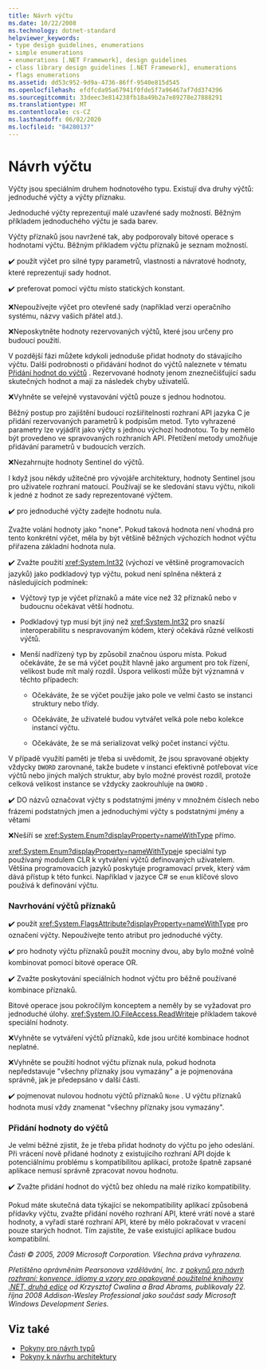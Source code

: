 ```yaml
---
title: Návrh výčtu
ms.date: 10/22/2008
ms.technology: dotnet-standard
helpviewer_keywords:
- type design guidelines, enumerations
- simple enumerations
- enumerations [.NET Framework], design guidelines
- class library design guidelines [.NET Framework], enumerations
- flags enumerations
ms.assetid: dd53c952-9d9a-4736-86ff-9540e815d545
ms.openlocfilehash: efdfcda95a67941f0fde5f7a96467af7dd374396
ms.sourcegitcommit: 33deec3e814238fb18a49b2a7e89278e27888291
ms.translationtype: MT
ms.contentlocale: cs-CZ
ms.lasthandoff: 06/02/2020
ms.locfileid: "84280137"
---
```

# <a name="enum-design"></a>Návrh výčtu

Výčty jsou speciálním druhem hodnotového typu. Existují dva druhy výčtů: jednoduché výčty a výčty příznaku.

Jednoduché výčty reprezentují malé uzavřené sady možností. Běžným příkladem jednoduchého výčtu je sada barev.

Výčty příznaků jsou navržené tak, aby podporovaly bitové operace s hodnotami výčtu. Běžným příkladem výčtu příznaků je seznam možností.

✔️ použít výčet pro silné typy parametrů, vlastnosti a návratové hodnoty, které reprezentují sady hodnot.

✔️ preferovat pomocí výčtu místo statických konstant.

❌Nepoužívejte výčet pro otevřené sady (například verzi operačního systému, názvy vašich přátel atd.).

❌Neposkytněte hodnoty rezervovaných výčtů, které jsou určeny pro budoucí použití.

V pozdější fázi můžete kdykoli jednoduše přidat hodnoty do stávajícího výčtu. Další podrobnosti o přidávání hodnot do výčtů naleznete v tématu [Přidání hodnot do výčtů](#add_value) . Rezervované hodnoty jenom zneznečišťující sadu skutečných hodnot a mají za následek chyby uživatelů.

❌Vyhněte se veřejně vystavování výčtů pouze s jednou hodnotou.

Běžný postup pro zajištění budoucí rozšiřitelnosti rozhraní API jazyka C je přidání rezervovaných parametrů k podpisům metod. Tyto vyhrazené parametry lze vyjádřit jako výčty s jednou výchozí hodnotou. To by nemělo být provedeno ve spravovaných rozhraních API. Přetížení metody umožňuje přidávání parametrů v budoucích verzích.

❌Nezahrnujte hodnoty Sentinel do výčtů.

I když jsou někdy užitečné pro vývojáře architektury, hodnoty Sentinel jsou pro uživatele rozhraní matoucí. Používají se ke sledování stavu výčtu, nikoli k jedné z hodnot ze sady reprezentované výčtem.

✔️ pro jednoduché výčty zadejte hodnotu nula.

Zvažte volání hodnoty jako "none". Pokud taková hodnota není vhodná pro tento konkrétní výčet, měla by být většině běžných výchozích hodnot výčtu přiřazena základní hodnota nula.

✔️ Zvažte použití <xref:System.Int32> (výchozí ve většině programovacích jazyků) jako podkladový typ výčtu, pokud není splněna některá z následujících podmínek:

- Výčtový typ je výčet příznaků a máte více než 32 příznaků nebo v budoucnu očekávat větší hodnotu.

- Podkladový typ musí být jiný než <xref:System.Int32> pro snazší interoperabilitu s nespravovaným kódem, který očekává různé velikosti výčtů.

- Menší nadřízený typ by způsobil značnou úsporu místa. Pokud očekáváte, že se má výčet použít hlavně jako argument pro tok řízení, velikost bude mít malý rozdíl. Úspora velikosti může být významná v těchto případech:

  - Očekáváte, že se výčet použije jako pole ve velmi často se instanci struktury nebo třídy.

  - Očekáváte, že uživatelé budou vytvářet velká pole nebo kolekce instancí výčtu.

  - Očekáváte, že se má serializovat velký počet instancí výčtu.

V případě využití paměti je třeba si uvědomit, že jsou spravované objekty vždycky `DWORD` zarovnané, takže budete v instanci efektivně potřebovat více výčtů nebo jiných malých struktur, aby bylo možné provést rozdíl, protože celková velikost instance se vždycky zaokrouhluje na `DWORD` .

✔️ DO názvů označovat výčty s podstatnými jmény v množném číslech nebo frázemi podstatných jmen a jednoduchými výčty s podstatnými jmény a větami

❌Nešíří se <xref:System.Enum?displayProperty=nameWithType> přímo.

<xref:System.Enum?displayProperty=nameWithType>je speciální typ používaný modulem CLR k vytváření výčtů definovaných uživatelem. Většina programovacích jazyků poskytuje programovací prvek, který vám dává přístup k této funkci. Například v jazyce C# se `enum` klíčové slovo používá k definování výčtu.

<a name="design"></a>

### <a name="designing-flag-enums"></a>Navrhování výčtů příznaků

✔️ použít <xref:System.FlagsAttribute?displayProperty=nameWithType> pro označení výčty. Nepoužívejte tento atribut pro jednoduché výčty.

✔️ pro hodnoty výčtu příznaků použít mocniny dvou, aby bylo možné volně kombinovat pomocí bitové operace OR.

✔️ Zvažte poskytování speciálních hodnot výčtu pro běžně používané kombinace příznaků.

Bitové operace jsou pokročilým konceptem a neměly by se vyžadovat pro jednoduché úlohy. <xref:System.IO.FileAccess.ReadWrite>je příkladem takové speciální hodnoty.

❌Vyhněte se vytváření výčtů příznaků, kde jsou určité kombinace hodnot neplatné.

❌Vyhněte se použití hodnot výčtu příznak nula, pokud hodnota nepředstavuje "všechny příznaky jsou vymazány" a je pojmenována správně, jak je předepsáno v další části.

✔️ pojmenovat nulovou hodnotu výčtů příznaků `None` . U výčtu příznaků hodnota musí vždy znamenat "všechny příznaky jsou vymazány".

<a name="add_value"></a>

### <a name="adding-value-to-enums"></a>Přidání hodnoty do výčtů

Je velmi běžné zjistit, že je třeba přidat hodnoty do výčtu po jeho odeslání. Při vrácení nově přidané hodnoty z existujícího rozhraní API dojde k potenciálnímu problému s kompatibilitou aplikací, protože špatně zapsané aplikace nemusí správně zpracovat novou hodnotu.

✔️ Zvažte přidání hodnot do výčtů bez ohledu na malé riziko kompatibility.

Pokud máte skutečná data týkající se nekompatibility aplikací způsobená přídavky výčtu, zvažte přidání nového rozhraní API, které vrátí nové a staré hodnoty, a vyřadí staré rozhraní API, které by mělo pokračovat v vracení pouze starých hodnot. Tím zajistíte, že vaše existující aplikace budou kompatibilní.

*Části © 2005, 2009 Microsoft Corporation. Všechna práva vyhrazena.*

*Přetištěno oprávněním Pearsonova vzdělávání, Inc. z [pokynů pro návrh rozhraní: konvence, idiomy a vzory pro opakovaně použitelné knihovny .NET, druhá edice](https://www.informit.com/store/framework-design-guidelines-conventions-idioms-and-9780321545619) od Krzysztof Cwalina a Brad Abrams, publikovaly 22. října 2008 Addison-Wesley Professional jako součást sady Microsoft Windows Development Series.*

## <a name="see-also"></a>Viz také

- [Pokyny pro návrh typů](type.md)
- [Pokyny k návrhu architektury](index.md)
